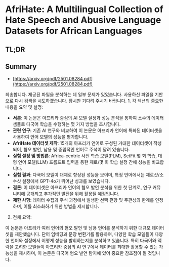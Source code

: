 # AfriHate: A Multilingual Collection of Hate Speech and Abusive Language Datasets for African Languages
## TL;DR
## Summary
- [https://arxiv.org/pdf/2501.08284.pdf](https://arxiv.org/pdf/2501.08284.pdf)

죄송합니다. 제공된 파일을 분석하는 데 일부 문제가 있었습니다. 사용하신 파일을 기반으로 다시 검색을 시도하겠습니다. 잠시만 기다려 주시기 바랍니다. 1. 각 섹션의 중요한 내용을 요약 및 설명:

- **서론**: 이 논문은 아프리카 중심의 AI 모델 설정과 성능 분석을 통하여 소수의 데이터 샘플로 다국어 학습을 수행하는 몇 가지 방법을 조사합니다.
- **관련 연구**: 기존 AI 연구와 비교하여 이 논문은 아프리카 언어에 특화된 데이터셋을 사용하여 언어 모델의 성능을 평가합니다.
- **AfriHate 데이터셋 제작**: 15개의 아프리카 언어로 구성된 거대한 데이터셋이 작성되어, 혐오 발언, 남용 및 중립적인 언어로 주석이 달려 있습니다.
- **실험 설정 및 방법론**: Africa-centric 사전 학습 모델(PLM), SetFit 몇 회 학습, 대형 언어 모델(LLM) 프롬프트 입력을 통한 제로/몇 회 학습 설정 간에 성능을 비교합니다.
- **실험 결과**: 다국어 모델이 대체로 향상된 성능을 보이며, 특정 언어에서는 제로샷/소수샷 설정에서 GPT-4o가 뛰어난 성과를 보였습니다.
- **결론**: 이 데이터셋은 아프리카 언어의 혐오 발언 분석을 위한 첫 단계로, 연구 커뮤니티에 공개되고 추가적인 발전을 위해 활용될 예정입니다.
- **제한 사항**: 데이터 수집과 주석 과정에서 발생한 선택 편향 및 주관성의 한계를 인정하며, 이를 최소화하기 위한 방법을 제시합니다.

2. 전체 요약:

이 논문은 아프리카 여러 언어의 혐오 발언 및 남용 언어를 분석하기 위한 대규모 데이터셋을 제안했습니다. 단어 임베딩과 문장 변환기를 활용하여, 다양한 학습 모델들이 다양한 언어와 설정에서 어떻게 성능을 발휘하는지를 분석하고 있습니다. 특히 다국어와 맥락을 고려한 모델들이 아프리카 중심의 AI 연구에서 데이터를 최대한 활용할 수 있는 가능성을 제시하며, 이 논문은 다국어 혐오 발언 탐지에 있어 중요한 참조점이 될 것입니다.